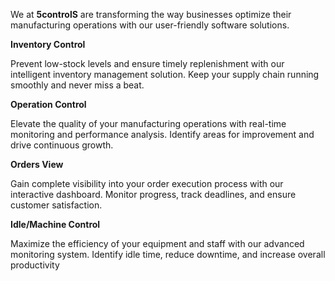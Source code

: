We at **5controlS** are transforming the way businesses optimize their manufacturing  operations with our user-friendly software solutions. 

**Inventory Control** 

Prevent low-stock levels and ensure timely replenishment with our intelligent inventory management solution. Keep your supply chain running smoothly and never miss a beat. 

**Operation Control** 

Elevate the quality of your manufacturing operations with real-time monitoring and performance analysis. Identify areas for improvement and drive continuous growth. 

**Orders View** 

Gain complete visibility into your order execution process with our interactive dashboard. Monitor progress, track deadlines, and ensure customer satisfaction. 

**Idle/Machine Control**

Maximize the efficiency of your equipment and staff with our advanced monitoring system. Identify idle time, reduce downtime, and increase overall productivity
